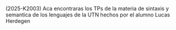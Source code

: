 (2025-K2003) Aca encontraras los TPs de la materia de sintaxis y semantica de los lenguajes de la UTN hechos por el alumno Lucas Herdegen

